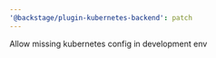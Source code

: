 ```yaml
---
'@backstage/plugin-kubernetes-backend': patch
---
```


Allow missing kubernetes config in development env
